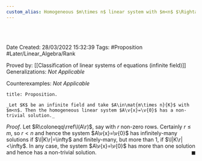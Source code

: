 ```yaml
---
custom_alias: Homogeneous $m\times n$ linear system with $m<n$ $\Rightarrow$ non-trivial solutions
---
```


<br />
<br />

Date Created: 28/03/2022 15:32:39
Tags: #Proposition #Later/Linear_Algebra/Rank

Proved by: [[Classification of linear systems of equations (infinite field)]]
Generalizations: _Not Applicable_

Counterexamples: _Not Applicable_

``` ad-Proposition
title: Proposition.

_Let $K$ be an infinite field and take $A\in\mat{m\times n}{K}$ with $m<n$. Then the homogeneous linear system $A\v{x}=\v{0}$ has a non-trivial solution._

```

_Proof_. Let $R\coloneqq\rref\l(A\r)$, say with $r$ non-zero rows. Certainly $r\leq m$, so $r<n$ and hence the system $A\v{x}=\v{0}$ has infinitely-many solutions if $\l|K\r|=\infty$ and finitely-many, but more than $1$, if $\l|K\r|<\infty$. In any case, the system $A\v{x}=\v{0}$ has more than one solution and hence has a non-trivial solution.<span style="float:right;">$\blacksquare$</span>
